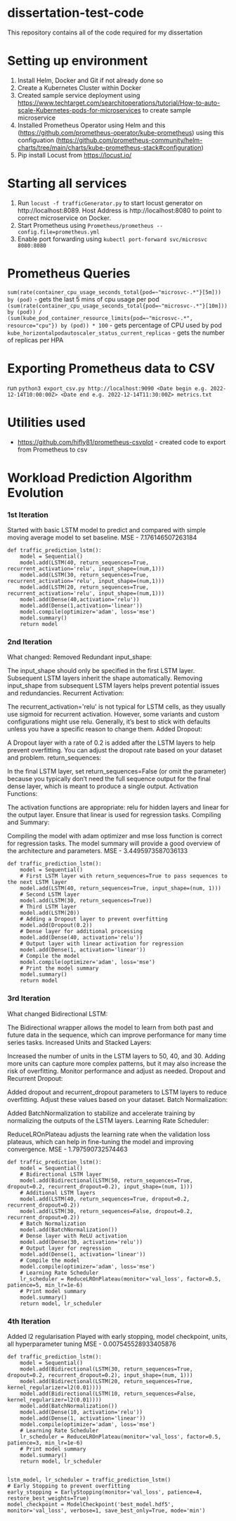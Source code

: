 # dissertation-test-code
This repository contains all of the code required for my dissertation

# Setting up environment

1. Install Helm, Docker and Git if not already done so
2. Create a Kubernetes Cluster within Docker
3. Created sample service deployment using https://www.techtarget.com/searchitoperations/tutorial/How-to-auto-scale-Kubernetes-pods-for-microservices to create sample microservice
4. Installed Prometheus Operator using Helm and this (https://github.com/prometheus-operator/kube-prometheus) using this configuation (https://github.com/prometheus-community/helm-charts/tree/main/charts/kube-prometheus-stack#configuration)
5. Pip install Locust from https://locust.io/

# Starting all services

1. Run `locust -f trafficGenerator.py` to start locust generator on http://localhost:8089. Host Address is http://localhost:8080 to point to correct microservice on Docker.
2. Start Prometheus using `Prometheus/prometheus --config.file=prometheus.yml`
3. Enable port forwarding using `kubectl port-forward svc/microsvc 8080:8080`

# Prometheus Queries
`sum(rate(container_cpu_usage_seconds_total{pod=~"microsvc-.*"}[5m])) by (pod)` - gets the last 5 mins of cpu usage per pod
`(sum(rate(container_cpu_usage_seconds_total{pod=~"microsvc-.*"}[10m])) by (pod)) / (sum(kube_pod_container_resource_limits{pod=~"microsvc-.*", resource="cpu"}) by (pod)) * 100` - gets percentage of CPU used by pod
`kube_horizontalpodautoscaler_status_current_replicas` - gets the number of replicas per HPA

# Exporting Prometheus data to CSV
run `python3 export_csv.py http://localhost:9090 <Date begin e.g. 2022-12-14T10:00:00Z> <Date end e.g. 2022-12-14T11:30:00Z> metrics.txt`

# Utilities used
 - https://github.com/hifly81/prometheus-csvplot - created code to export from Prometheus to csv

# Workload Prediction Algorithm Evolution
### 1st Iteration
Started with basic LSTM model to predict and compared with simple moving average model to set baseline.
MSE - 7.176146507263184
```
def traffic_prediction_lstm():
    model = Sequential()
    model.add(LSTM(40, return_sequences=True, recurrent_activation='relu', input_shape=(num,1)))
    model.add(LSTM(30, return_sequences=True, recurrent_activation='relu', input_shape=(num,1)))
    model.add(LSTM(20, return_sequences=True, recurrent_activation='relu', input_shape=(num,1)))
    model.add(Dense(40,activation='relu'))
    model.add(Dense(1,activation='linear'))
    model.compile(optimizer='adam', loss='mse')
    model.summary()
    return model
```

### 2nd Iteration
What changed:
Removed Redundant input_shape:

The input_shape should only be specified in the first LSTM layer. Subsequent LSTM layers inherit the shape automatically. Removing input_shape from subsequent LSTM layers helps prevent potential issues and redundancies.
Recurrent Activation:

The recurrent_activation='relu' is not typical for LSTM cells, as they usually use sigmoid for recurrent activation. However, some variants and custom configurations might use relu. Generally, it’s best to stick with defaults unless you have a specific reason to change them.
Added Dropout:

A Dropout layer with a rate of 0.2 is added after the LSTM layers to help prevent overfitting. You can adjust the dropout rate based on your dataset and problem.
return_sequences:

In the final LSTM layer, set return_sequences=False (or omit the parameter) because you typically don’t need the full sequence output for the final dense layer, which is meant to produce a single output.
Activation Functions:

The activation functions are appropriate: relu for hidden layers and linear for the output layer. Ensure that linear is used for regression tasks.
Compiling and Summary:

Compiling the model with adam optimizer and mse loss function is correct for regression tasks. The model summary will provide a good overview of the architecture and parameters.
MSE - 3.4495973587036133
```
def traffic_prediction_lstm():
    model = Sequential()
    # First LSTM layer with return_sequences=True to pass sequences to the next LSTM layer
    model.add(LSTM(40, return_sequences=True, input_shape=(num, 1)))
    # Second LSTM layer
    model.add(LSTM(30, return_sequences=True))
    # Third LSTM layer
    model.add(LSTM(20))
    # Adding a Dropout layer to prevent overfitting
    model.add(Dropout(0.2))
    # Dense layer for additional processing
    model.add(Dense(40, activation='relu'))
    # Output layer with linear activation for regression
    model.add(Dense(1, activation='linear'))
    # Compile the model
    model.compile(optimizer='adam', loss='mse')
    # Print the model summary
    model.summary()
    return model
```

### 3rd Iteration
What changed
Bidirectional LSTM:

The Bidirectional wrapper allows the model to learn from both past and future data in the sequence, which can improve performance for many time series tasks.
Increased Units and Stacked Layers:

Increased the number of units in the LSTM layers to 50, 40, and 30. Adding more units can capture more complex patterns, but it may also increase the risk of overfitting. Monitor performance and adjust as needed.
Dropout and Recurrent Dropout:

Added dropout and recurrent_dropout parameters to LSTM layers to reduce overfitting. Adjust these values based on your dataset.
Batch Normalization:

Added BatchNormalization to stabilize and accelerate training by normalizing the outputs of the LSTM layers.
Learning Rate Scheduler:

ReduceLROnPlateau adjusts the learning rate when the validation loss plateaus, which can help in fine-tuning the model and improving convergence.
MSE - 1.797590732574463
```
def traffic_prediction_lstm():
    model = Sequential()
    # Bidirectional LSTM layer
    model.add(Bidirectional(LSTM(50, return_sequences=True, dropout=0.2, recurrent_dropout=0.2), input_shape=(num, 1)))
    # Additional LSTM layers
    model.add(LSTM(40, return_sequences=True, dropout=0.2, recurrent_dropout=0.2))
    model.add(LSTM(30, return_sequences=False, dropout=0.2, recurrent_dropout=0.2))
    # Batch Normalization
    model.add(BatchNormalization())
    # Dense layer with ReLU activation
    model.add(Dense(30, activation='relu'))
    # Output layer for regression
    model.add(Dense(1, activation='linear'))
    # Compile the model
    model.compile(optimizer='adam', loss='mse')
    # Learning Rate Scheduler
    lr_scheduler = ReduceLROnPlateau(monitor='val_loss', factor=0.5, patience=5, min_lr=1e-6)
    # Print model summary
    model.summary()
    return model, lr_scheduler
```

### 4th Iteration
Added l2 regularisation
Played with early stopping, model checkpoint, units, all hyperparameter tuning
MSE - 0.007545528933405876
```
def traffic_prediction_lstm():
    model = Sequential()
    model.add(Bidirectional(LSTM(30, return_sequences=True, dropout=0.2, recurrent_dropout=0.2), input_shape=(num, 1)))
    model.add(Bidirectional(LSTM(20, return_sequences=True, kernel_regularizer=l2(0.01))))
    model.add(Bidirectional(LSTM(10, return_sequences=False, kernel_regularizer=l2(0.01))))
    model.add(BatchNormalization())
    model.add(Dense(10, activation='relu'))
    model.add(Dense(1, activation='linear'))
    model.compile(optimizer='adam', loss='mse')
    # Learning Rate Scheduler
    lr_scheduler = ReduceLROnPlateau(monitor='val_loss', factor=0.5, patience=3, min_lr=1e-6)
    # Print model summary
    model.summary()
    return model, lr_scheduler


lstm_model, lr_scheduler = traffic_prediction_lstm()
# Early Stopping to prevent overfitting
early_stopping = EarlyStopping(monitor='val_loss', patience=4, restore_best_weights=True)
model_checkpoint = ModelCheckpoint('best_model.hdf5', monitor='val_loss', verbose=1, save_best_only=True, mode='min')
```